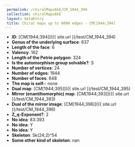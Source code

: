 ```yaml
--- 
 permalink: /chiralMaps6kE/CM_1944_394 
 collection: chiralMaps6kE
 layout: dataEntry
 title: Chiral maps up to 6000 edges - CM[1944;394]
---
```


- **ID**: [CM[1944;394]]({{ site.url }}/test/CM_1944_394)
- **Genus of the underlying surface**: 637
- **Length of the face**: 6
- **Valency**: 162
- **Length of the Petrie polygon**: 324
- **Is the automorphism group solvable?**: S
- **Number of vertices**: 24
- **Number of edges**: 1944
- **Number of faces**: 648
- **The map is self-**: none
- **Dual map**: [CM[1944;395]]({{ site.url }}/test/CM_1944_395)
- **Mirror (enantihomorphic) map**: [CM[1944;393]]({{ site.url }}/test/CM_1944_393)
- **Dual of the mirror image**: [CM[1944;396]]({{ site.url }}/test/CM_1944_396)
- **Z_q-Exponent?**: 2
- **No idea**:  83:393
- **No idea**: Y
- **No idea**: Y
- **Skeleton**: Sk(24;2)^54
- **Some other kind of skeleton**: nan
